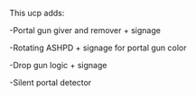This ucp adds:

-Portal gun giver and remover + signage

-Rotating ASHPD + signage for portal gun color

-Drop gun logic + signage

-Silent portal detector
